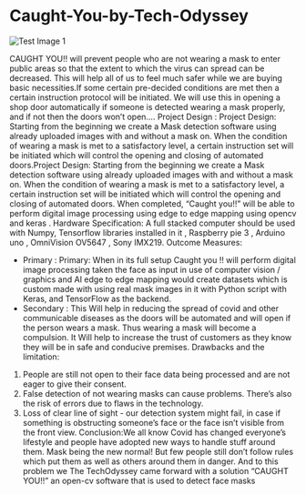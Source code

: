 # Caught-You-by-Tech-Odyssey

![Test Image 1](https://github.com/Tech-Odyssey/Caught-You-by-Tech-Odyssey/blob/main/logo.jpeg)



CAUGHT YOU!! will prevent people who are not wearing a mask to enter
public areas so that the extent to which the virus can spread can be
decreased. This will help all of us to feel much safer while we are buying
basic necessities.If some certain pre-decided conditions are met then a
certain instruction protocol will be initiated. We will use this in opening a
shop door automatically if someone is detected wearing a mask properly,
and if not then the doors won’t open….
Project Design : Project Design: Starting from the beginning we create
a Mask detection software using already uploaded images with and
without a mask on. When the condition of wearing a mask is met to a
satisfactory level, a certain instruction set will be initiated which will
control the opening and closing of automated doors.Project Design:
Starting from the beginning we create a Mask detection software using
already uploaded images with and without a mask on. When the
condition of wearing a mask is met to a satisfactory level, a certain
instruction set will be initiated which will control the opening and closing
of automated doors. When completed, “Caught you!!” will be able to
perform digital image processing using edge to edge mapping using
opencv and keras .
Hardware Specification:
A full stacked computer should be used with Numpy, Tensorflow
libraries installed in it , Raspberry pie 3 , Arduino uno , OmniVision
OV5647 , Sony IMX219.
Outcome Measures:
* Primary : Primary: When in its full setup Caught you !! will perform
digital image processing taken the face as input in use of computer
vision / graphics and AI edge to edge mapping would create datasets
which is custom made with using real mask images in it with Python
script with Keras, and TensorFlow as the backend.
* Secondary : This Will help in reducing the spread of covid and other
communicable diseases as the doors will be automated and will open if
the person wears a mask. Thus wearing a mask will become a
compulsion. It Will help to increase the trust of customers as they know
they will be in safe and conducive premises.
Drawbacks and the limitation:
1. People are still not open to their face data being processed and are
not eager to give their consent.
2. False detection of not wearing masks can cause problems. There’s
also the risk of errors due to flaws in the technology.
3. Loss of clear line of sight - our detection system might fail, in case if
something is obstructing someone’s face or the face isn’t visible from the
front view.
Conclusion:We all know Covid has changed everyone’s lifestyle and
people have adopted new ways to handle stuff around them. Mask being
the new normal! But few people still don’t follow rules which put them as
well as others around them in danger. And to this problem we The TechOdyssey came forward with a solution “CAUGHT YOU!!” an open-cv
software that is used to detect face masks
